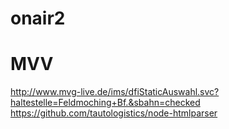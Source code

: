 onair2
======

MVV
===
http://www.mvg-live.de/ims/dfiStaticAuswahl.svc?haltestelle=Feldmoching+Bf.&sbahn=checked
https://github.com/tautologistics/node-htmlparser

